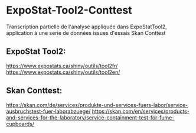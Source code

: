 # ExpoStat-Tool2-Conttest
Transcription partielle de l'analyse appliquée dans ExpoStatTool2, application à une serie de données issues d'essais Skan Conttest
## ExpoStat Tool2: 
https://www.expostats.ca/shiny/outils/tool2fr/
https://www.expostats.ca/shiny/outils/tool2en/
## Skan Conttest: 
https://skan.com/de/services/produkte-und-services-fuers-labor/service-ausbruchstest-fuer-laborabzuege/
https://skan.com/en/services/products-and-services-for-the-laboratory/service-containment-test-for-fume-cupboards/
